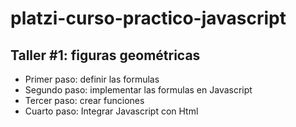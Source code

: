# platzi-curso-practico-javascript

## Taller #1: figuras geométricas

- Primer paso: definir las formulas
- Segundo paso: implementar las formulas en Javascript 
- Tercer paso: crear funciones
- Cuarto paso: Integrar Javascript con Html